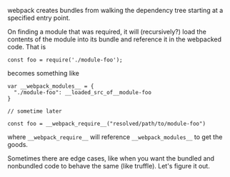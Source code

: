 webpack creates bundles from walking the dependency tree starting at a specified entry point.

On finding a module that was required, it will (recursively?) load the contents of the module into its bundle and reference it in the webpacked code. That is 
```javascipt
const foo = require('./module-foo');
```

becomes something like
```javascipt
var __webpack_modules__ = {
  "./module-foo": __loaded_src_of__module-foo
}

// sometime later

const foo = __webpack_require__("resolved/path/to/module-foo")

```

where `__webpack_require__` will reference `__webpack_modules__` to get the goods.


Sometimes there are edge cases, like when you want the bundled and nonbundled code to behave the same (like truffle). Let's figure it out.


